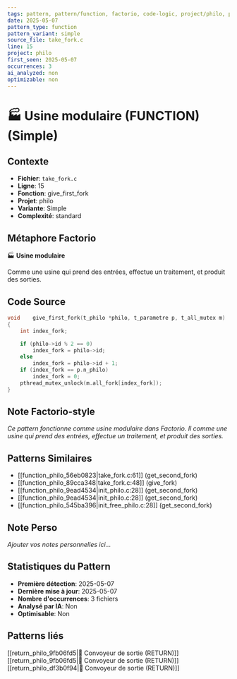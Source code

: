 ```yaml
---
tags: pattern, pattern/function, factorio, code-logic, project/philo, pattern/variant/simple
date: 2025-05-07
pattern_type: function
pattern_variant: simple
source_file: take_fork.c
line: 15
project: philo
first_seen: 2025-05-07
occurrences: 3
ai_analyzed: non
optimizable: non
---
```


# 🏭 Usine modulaire (FUNCTION) (Simple)

## Contexte
- **Fichier**: `take_fork.c`
- **Ligne**: 15
- **Fonction**: give_first_fork
- **Projet**: philo
- **Variante**: Simple
- **Complexité**: standard

## Métaphore Factorio
🏭 **Usine modulaire**

Comme une usine qui prend des entrées, effectue un traitement, et produit des sorties.

## Code Source
```c
void	give_first_fork(t_philo *philo, t_parametre p, t_all_mutex m)
{
	int	index_fork;

	if (philo->id % 2 == 0)
		index_fork = philo->id;
	else
		index_fork = philo->id + 1;
	if (index_fork == p.n_philo)
		index_fork = 0;
	pthread_mutex_unlock(m.all_fork[index_fork]);
}
```

## Note Factorio-style
*Ce pattern fonctionne comme usine modulaire dans Factorio. Il comme une usine qui prend des entrées, effectue un traitement, et produit des sorties.*

## Patterns Similaires
- [[function_philo_56eb0823|take_fork.c:61]] (get_second_fork)
- [[function_philo_89cca348|take_fork.c:48]] (give_fork)
- [[function_philo_9ead4534|init_philo.c:28]] (get_second_fork)
- [[function_philo_9ead4534|init_philo.c:28]] (get_second_fork)
- [[function_philo_545ba396|init_free_philo.c:28]] (get_second_fork)

## Note Perso
*Ajouter vos notes personnelles ici...*

## Statistiques du Pattern
- **Première détection**: 2025-05-07
- **Dernière mise à jour**: 2025-05-07
- **Nombre d'occurrences**: 3 fichiers
- **Analysé par IA**: Non
- **Optimisable**: Non

## Patterns liés
[[return_philo_9fb06fd5|🚚 Convoyeur de sortie (RETURN)]]
[[return_philo_9fb06fd5|🚚 Convoyeur de sortie (RETURN)]]
[[return_philo_df3b0f94|🚚 Convoyeur de sortie (RETURN)]]
